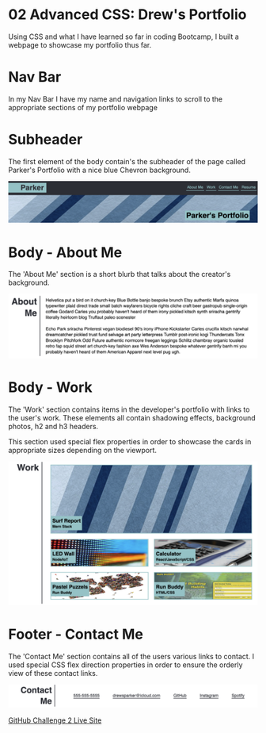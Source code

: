 # 02 Advanced CSS: Drew's Portfolio

Using CSS and what I have learned so far in coding Bootcamp, I built a webpage to showcase my portfolio thus far. 

# Nav Bar 

In my Nav Bar I have my name and navigation links to scroll to the appropriate sections of my portfolio webpage

# Subheader

The first element of the body contain's the subheader of the page called Parker's Portfolio with a nice blue Chevron background.

<img src = "assets/images/navbar.png">

# Body - About Me

The 'About Me' section is a short blurb that talks about the creator's background.

<img src = "assets/images/about-me.png">

# Body - Work

The 'Work' section contains items in the developer's portfolio with links to the user's work. These elements all contain shadowing effects, background photos, h2 and h3 headers. 

This section used special flex properties in order to showcase the cards in appropriate sizes depending on the viewport.

<img src = "assets/images/work.png">

# Footer - Contact Me

The 'Contact Me' section contains all of the users various links to contact. I used special CSS flex direction properties in order to ensure the orderly view of these contact links.

<img src = "assets/images/contact-me.png">

[GitHub Challenge 2 Live Site](https://drewsparker.github.io/challengeTwoPortfolio)
